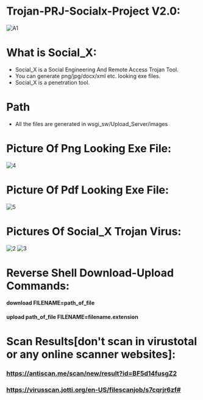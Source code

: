 # Trojan-PRJ-Socialx-Project V2.0:
![A1](https://github.com/Sulaimannabdul/Trojan-PRJ/assets/151133481/d949e5a1-a537-4dbb-975e-2f7086c2116e)
# What is Social_X:
* Social_X is a Social Engineering And Remote Access Trojan Tool.
* You can generate png/jpg/docx/xml etc. looking exe files.
* Social_X is a penetration tool.

# Path
* All the files are generated in wsgi_sw/Upload_Server/images

# Picture Of Png Looking Exe File:
![4](https://github.com/Sulaimannabdul/Trojan-PRJ/assets/151133481/3b21aff4-0798-4bbb-a4f3-0bbd31138c5c)
# Picture Of Pdf Looking Exe File:
![5](https://github.com/Sulaimannabdul/Trojan-PRJ/assets/151133481/7dd73747-1bdf-4fae-a646-e717bdd58a98)
# Pictures Of Social_X Trojan Virus:
![2](https://github.com/Sulaimannabdul/Trojan-PRJ/assets/151133481/dc7718bb-d1cf-4dd2-9124-846048f73800)
![3](https://github.com/Sulaimannabdul/Trojan-PRJ/assets/151133481/5feceb15-6cc8-48cc-829d-5bcdf8c97ec2)

# Reverse Shell Download-Upload Commands:
#### download FILENAME=path_of_file
#### upload path_of_file FILENAME=filename.extension

# Scan Results[don't scan in virustotal or any online scanner websites]:

### https://antiscan.me/scan/new/result?id=BF5d14fusgZ2

### https://virusscan.jotti.org/en-US/filescanjob/s7cqrjr6zf# 
